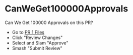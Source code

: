 # CanWeGet100000Approvals
Can We Get 100000 Approvals on this PR? 

- Go to [PR 1 Files](https://github.com/danebou/CanWeGet100000Approvals/pull/1/files)
- Click "Review Changes"
- Select and Slam "Approve"
- Smash "Submit Review" 
